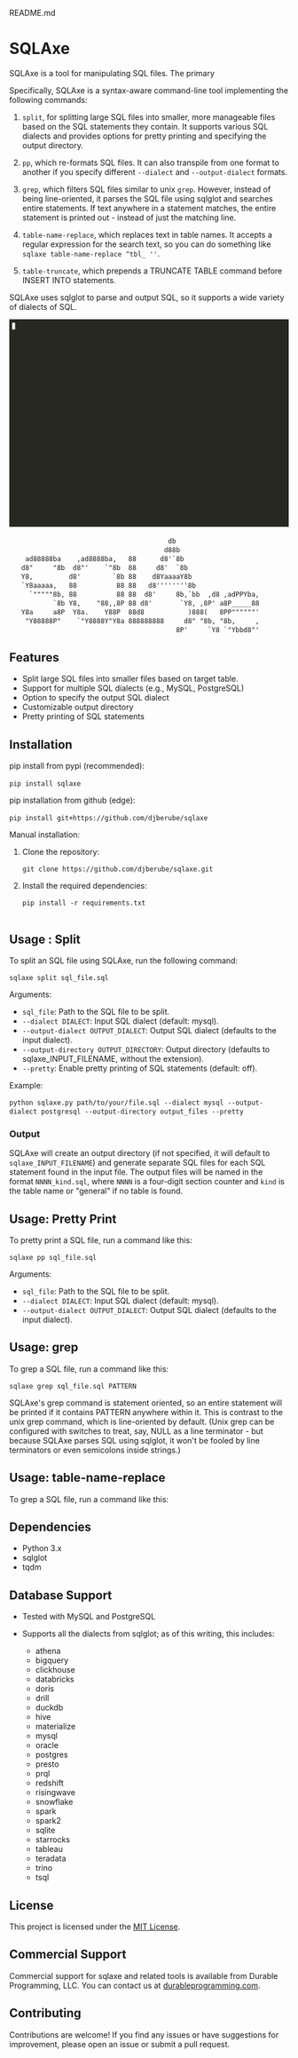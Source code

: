 README.md

# SQLAxe

SQLAxe is a tool for manipulating SQL files. The primary 

Specifically, SQLAxe is a syntax-aware command-line tool implementing the following commands:

1. `split`, for splitting large SQL files into smaller, more manageable files based on the SQL statements they contain. It supports various SQL dialects and provides options for pretty printing and specifying the output directory.

2. `pp`, which re-formats SQL files. It can also transpile from one format to another if you specify different `--dialect` and `--output-dialect` formats.

3. `grep`, which filters SQL files similar to unix `grep`. However, instead of being line-oriented, it parses the SQL file using sqlglot and searches entire statements. If text anywhere in a statement matches, the entire statement is printed out - instead of just the matching line. 

4. `table-name-replace`, which replaces text in table names. It accepts a regular expression for the search text, so you can do something like `sqlaxe table-name-replace ^tbl_ ''`. 

4. `table-truncate`, which prepends a TRUNCATE TABLE command before INSERT INTO statements.

SQLAxe uses sqlglot to parse and output SQL, so it supports a wide variety of dialects of SQL.

![SQLAxe Demo](demo.gif)

```
                                        db                         
                                       d88b                        
    ad88888ba    ,ad8888ba,   88      d8'`8b                       
   d8"     "8b  d8"'    `"8b  88     d8'  `8b                      
   Y8,         d8'        `8b 88    d8YaaaaY8b                     
   `Y8aaaaa,   88          88 88   d8''''''''8b                    
     `"""""8b, 88          88 88  d8'     8b,`bb  ,d8 ,adPPYba,    
           `8b Y8,    "88,,8P 88 d8'       `Y8, ,8P' a8P_____88    
   Y8a     a8P  Y8a.    Y88P  88d8           )888(   8PP""""""'    
    "Y88888P"    `"Y8888Y"Y8a 888888888     d8" "8b, "8b,     ,     
                                          8P'     `Y8 `"Ybbd8"'    
```
                                                                               

## Features

- Split large SQL files into smaller files based on target table.
- Support for multiple SQL dialects (e.g., MySQL, PostgreSQL)
- Option to specify the output SQL dialect
- Customizable output directory
- Pretty printing of SQL statements


## Installation

pip install from pypi (recommended):

`
pip install sqlaxe
`

pip installation from github (edge):

`
pip install git+https://github.com/djberube/sqlaxe
`

Manual installation:

1. Clone the repository:
   ```
   git clone https://github.com/djberube/sqlaxe.git
   ```

2. Install the required dependencies:
   ```
   pip install -r requirements.txt


## Usage : Split

To split an SQL file using SQLAxe, run the following command:

```
sqlaxe split sql_file.sql
```

Arguments:
- `sql_file`: Path to the SQL file to be split.
- `--dialect DIALECT`: Input SQL dialect (default: mysql).
- `--output-dialect OUTPUT_DIALECT`: Output SQL dialect (defaults to the input dialect).
- `--output-directory OUTPUT_DIRECTORY`: Output directory (defaults to sqlaxe_INPUT_FILENAME, without the extension).
- `--pretty`: Enable pretty printing of SQL statements (default: off).

Example:
```
python sqlaxe.py path/to/your/file.sql --dialect mysql --output-dialect postgresql --output-directory output_files --pretty
```

### Output

SQLAxe will create an output directory (if not specified, it will default to `sqlaxe_INPUT_FILENAME`) and generate separate SQL files for each SQL statement found in the input file. The output files will be named in the format `NNNN_kind.sql`, where `NNNN` is a four-digit section counter and `kind` is the table name or "general" if no table is found.

## Usage: Pretty Print

To pretty print a SQL file, run a command like this:

```
sqlaxe pp sql_file.sql 
```

Arguments:
- `sql_file`: Path to the SQL file to be split.
- `--dialect DIALECT`: Input SQL dialect (default: mysql).
- `--output-dialect OUTPUT_DIALECT`: Output SQL dialect (defaults to the input dialect).


## Usage: grep

To grep a SQL file, run a command like this:

```
sqlaxe grep sql_file.sql PATTERN
```

SQLAxe's grep command is statement oriented, so an entire statement will be printed if it contains PATTERN anywhere within it. This is contrast to the unix grep command, which is line-oriented by default. (Unix grep can be configured with switches to treat, say, NULL as a line terminator - but because SQLAxe parses SQL using sqlglot, it won't be fooled by line terminators or even semicolons inside strings.)

## Usage: table-name-replace

To grep a SQL file, run a command like this:
## Dependencies

- Python 3.x
- sqlglot
- tqdm

## Database Support

- Tested with MySQL and PostgreSQL
- Supports all the dialects from sqlglot; as of this writing, this includes:

    - athena
    - bigquery
    - clickhouse
    - databricks
    - doris
    - drill
    - duckdb
    - hive
    - materialize
    - mysql
    - oracle
    - postgres
    - presto
    - prql
    - redshift
    - risingwave
    - snowflake
    - spark
    - spark2
    - sqlite
    - starrocks
    - tableau
    - teradata
    - trino
    - tsql

## License

This project is licensed under the [MIT License](LICENSE).

## Commercial Support

Commercial support for sqlaxe and related tools is available from Durable Programming, LLC. You can contact us at [durableprogramming.com](https://www.durableprogramming.com).

## Contributing

Contributions are welcome! If you find any issues or have suggestions for improvement, please open an issue or submit a pull request.


